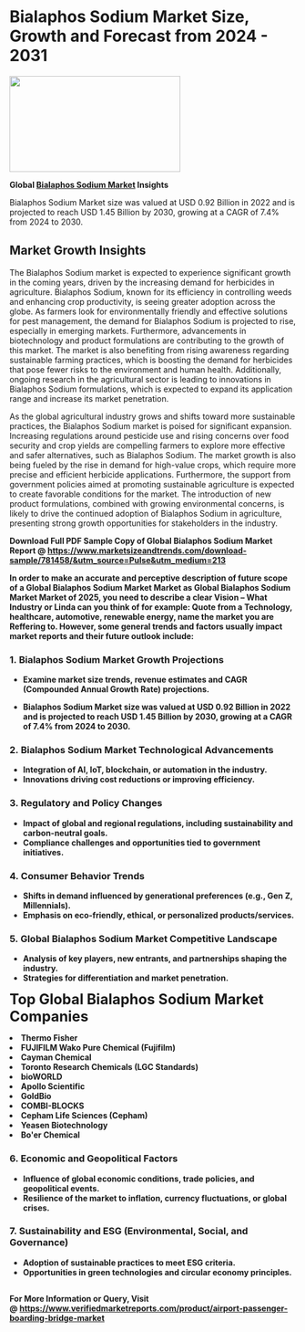 <H1>Bialaphos Sodium Market Size, Growth and Forecast from 2024 - 2031</H1><img class="aligncenter size-medium wp-image-584254" src="https://thirdeyenews.in/wp-content/uploads/2024/09/Global-Market-Research-300x168.jpeg" alt="" width="300" height="168" /><p><strong>Global&nbsp;<a href="https://www.marketsizeandtrends.com/download-sample/781458/&amp;utm_source=Pulse&amp;utm_medium=213">Bialaphos Sodium Market</a> Insights</strong></p><p>Bialaphos Sodium Market size was valued at USD 0.92 Billion in 2022 and is projected to reach USD 1.45 Billion by 2030, growing at a CAGR of 7.4% from 2024 to 2030.</p><p><h2>Market Growth Insights</h2> <p>The Bialaphos Sodium market is expected to experience significant growth in the coming years, driven by the increasing demand for herbicides in agriculture. Bialaphos Sodium, known for its efficiency in controlling weeds and enhancing crop productivity, is seeing greater adoption across the globe. As farmers look for environmentally friendly and effective solutions for pest management, the demand for Bialaphos Sodium is projected to rise, especially in emerging markets. Furthermore, advancements in biotechnology and product formulations are contributing to the growth of this market. The market is also benefiting from rising awareness regarding sustainable farming practices, which is boosting the demand for herbicides that pose fewer risks to the environment and human health. Additionally, ongoing research in the agricultural sector is leading to innovations in Bialaphos Sodium formulations, which is expected to expand its application range and increase its market penetration.</p> <p><strong></strong></p> <p>As the global agricultural industry grows and shifts toward more sustainable practices, the Bialaphos Sodium market is poised for significant expansion. Increasing regulations around pesticide use and rising concerns over food security and crop yields are compelling farmers to explore more effective and safer alternatives, such as Bialaphos Sodium. The market growth is also being fueled by the rise in demand for high-value crops, which require more precise and efficient herbicide applications. Furthermore, the support from government policies aimed at promoting sustainable agriculture is expected to create favorable conditions for the market. The introduction of new product formulations, combined with growing environmental concerns, is likely to drive the continued adoption of Bialaphos Sodium in agriculture, presenting strong growth opportunities for stakeholders in the industry.</p> <p><strong></p><p><span class=""><strong>Download Full PDF Sample Copy of Global Bialaphos Sodium Market Report</strong> @ <a href="https://www.marketsizeandtrends.com/download-sample/781458/&amp;utm_source=Pulse&amp;utm_medium=213" target="_blank">https://www.marketsizeandtrends.com/download-sample/781458/&amp;utm_source=Pulse&amp;utm_medium=213</a></span></p><p>In order to make an accurate and perceptive description of future scope of a Global&nbsp;Bialaphos Sodium Market Market as Global&nbsp;Bialaphos Sodium Market Market of 2025, you need to describe a clear Vision &ndash; What Industry or Linda can you think of for example: Quote from a Technology, healthcare, automotive, renewable energy, name the market you are Reffering to. However, some general trends and factors usually impact market reports and their future outlook include:</p><h3>1.&nbsp;<strong>Bialaphos Sodium Market Growth Projections</strong></h3><ul><li>Examine market size trends, revenue estimates and CAGR (Compounded Annual Growth Rate) projections.</li><li><p>Bialaphos Sodium Market size was valued at USD 0.92 Billion in 2022 and is projected to reach USD 1.45 Billion by 2030, growing at a CAGR of 7.4% from 2024 to 2030.</p></li></ul><h3>2.&nbsp;<strong>Bialaphos Sodium Market Technological Advancements</strong></h3><ul><li>Integration of AI, IoT, blockchain, or automation in the industry.</li><li>Innovations driving cost reductions or improving efficiency.</li></ul><h3>3.&nbsp;<strong>Regulatory and Policy Changes</strong></h3><ul><li>Impact of global and regional regulations, including sustainability and carbon-neutral goals.</li><li>Compliance challenges and opportunities tied to government initiatives.</li></ul><h3>4.&nbsp;<strong>Consumer Behavior Trends</strong></h3><ul><li>Shifts in demand influenced by generational preferences (e.g., Gen Z, Millennials).</li><li>Emphasis on eco-friendly, ethical, or personalized products/services.</li></ul><h3>5.&nbsp;<strong>Global Bialaphos Sodium Market Competitive Landscape</strong></h3><ul><li>Analysis of key players, new entrants, and partnerships shaping the industry.</li><li>Strategies for differentiation and market penetration.</li></ul><p data-pm-slice="1 1 []"><span style="color: inherit; font-family: inherit; font-size: 25px;">Top Global Bialaphos Sodium Market Companies</span></p><div class="" data-test-id=""><p><li>Thermo Fisher</li><li> FUJIFILM Wako Pure Chemical (Fujifilm)</li><li> Cayman Chemical</li><li> Toronto Research Chemicals (LGC Standards)</li><li> bioWORLD</li><li> Apollo Scientific</li><li> GoldBio</li><li> COMBI-BLOCKS</li><li> Cepham Life Sciences (Cepham)</li><li> Yeasen Biotechnology</li><li> Bo'er Chemical</li></p></div><h3>6.&nbsp;<strong>Economic and Geopolitical Factors</strong></h3><ul><li>Influence of global economic conditions, trade policies, and geopolitical events.</li><li>Resilience of the market to inflation, currency fluctuations, or global crises.</li></ul><h3>7.&nbsp;<strong>Sustainability and ESG (Environmental, Social, and Governance)</strong></h3><ul><li>Adoption of sustainable practices to meet ESG criteria.</li><li>Opportunities in green technologies and circular economy principles.</li></ul><h2><strong style="font-size: 14px;">For More Information or Query, Visit @&nbsp;</strong><a style="background-color: #ffffff; font-size: 14px;" href="https://www.marketsizeandtrends.com/report/bialaphos-sodium-market/" target="_blank">https://www.verifiedmarketreports.com/product/airport-passenger-boarding-bridge-market</a></h2>

